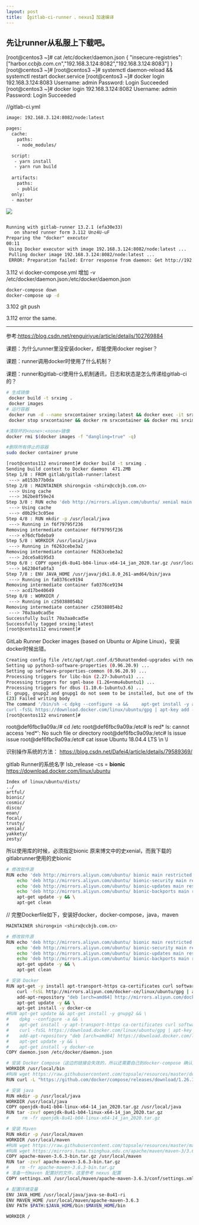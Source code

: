 ```yaml
---
layout: post
title: 【gitlab-ci-runner 、nexus】加速编译
---
```


## 先让runner从私服上下载吧。
[root@centos3 ~]# cat /etc/docker/daemon.json
{
 "insecure-registries": ["harbor.ccbjb.com.cn","192.168.3.124:8082","192.168.3.124:8083"]
}
[root@centos3 ~]#
[root@centos3 ~]# systemctl daemon-reload && systemctl restart docker.service
[root@centos3 ~]# docker login 192.168.3.124:8083
Username: admin
Password:
Login Succeeded
[root@centos3 ~]# docker login 192.168.3.124:8082
Username: admin
Password:
Login Succeeded

//gitlab-ci.yml

```xml
image: 192.168.3.124:8082/node:latest

pages:
  cache:
    paths:
    - node_modules/

  script:
   - yarn install
   - yarn run build 
 
  artifacts:
    paths:
    - public
  only:
  - master
```
![](/docs/images/2020-08-08-09-20-47.png)
```xml

Running with gitlab-runner 13.2.1 (efa30e33)
   on shared runner form 3.112 Unz4U-uF
Preparing the "docker" executor
00:11
 Using Docker executor with image 192.168.3.124:8082/node:latest ...
 Pulling docker image 192.168.3.124:8082/node:latest ...
 ERROR: Preparation failed: Error response from daemon: Get http://192.168.3.124:8082/v2/node/manifests/latest: no basic auth credentials (docker.go:131:0s)
 ```

 3.112 
 vi docker-compose.yml
增加 -v /etc/docker/daemon.json:/etc/docker/daemon.json

```bash
docker-compose down
docker-compose up -d
```

3.102
git push

3.112 error the same.

---
参考:https://blog.csdn.net/renguiriyue/article/details/102769884


课题：为什么runner里没安装docker，却能使用docker regiser？

课题：runner调用docker时使用了什么机制？

课题：runner和gitlab-ci使用什么机制通讯，日志和状态是怎么传递给gitlab-ci的？

```bash
# 生成镜像
 docker build -t srximg . 
 docker images
# 运行容器
 docker run -d --name srxcontainer srximg:latest && docker exec -it srxcontainer /bin/bash
 docker stop srxcontainer && docker rm srxcontainer && docker rmi srximg

#清除坏的<none>:<none>镜像
docker rmi $(docker images -f "dangling=true" -q)

#删除所有停止的容器
sudo docker container prune
```


```bash
[root@centos112 enviroment]# docker build -t srximg .
Sending build context to Docker daemon  471.2MB
Step 1/8 : FROM gitlab/gitlab-runner:latest
 ---> a0153b77b0da
Step 2/8 : MAINTAINER shirongxin <shirx@ccbjb.com.cn>
 ---> Using cache
 ---> 362be8f59e24
Step 3/8 : RUN echo 'deb http://mirrors.aliyun.com/ubuntu/ xenial main restricted universe multiverse' > /etc/apt/sources.list &&     echo 'deb http://mirrors.aliyun.com/ubuntu/ xenial-security main restricted universe multiverse' >> /etc/apt/sources.list &&     echo 'deb http://mirrors.aliyun.com/ubuntu/ xenial-updates main restricted universe multiverse' >> /etc/apt/sources.list &&     echo 'deb http://mirrors.aliyun.com/ubuntu/ xenial-backports main restricted universe multiverse' >> /etc/apt/sources.list &&     apt-get update -y &&     apt-get clean
 ---> Using cache
 ---> d0b29c3c05ee
Step 4/8 : RUN mkdir -p /usr/local/java
 ---> Running in f6f79795f236
Removing intermediate container f6f79795f236
 ---> e76dcfbdeba9
Step 5/8 : WORKDIR /usr/local/java
 ---> Running in f6263cebe3a2
Removing intermediate container f6263cebe3a2
 ---> 2dce5a8195d3
Step 6/8 : COPY openjdk-8u41-b04-linux-x64-14_jan_2020.tar.gz /usr/local/java
 ---> b62304fa0fa3
Step 7/8 : ENV JAVA_HOME /usr/java/jdk1.8.0_261-amd64/bin/java
 ---> Running in fa0376ce9194
Removing intermediate container fa0376ce9194
 ---> acd17be40649
Step 8/8 : WORKDIR /
 ---> Running in c250388054b2
Removing intermediate container c250388054b2
 ---> 70a3aa0cad5e
Successfully built 70a3aa0cad5e
Successfully tagged srximg:latest
[root@centos112 enviroment]#
```


GitLab Runner Docker images (based on Ubuntu or Alpine Linux)，安装docker时候出错。
```bash
Creating config file /etc/apt/apt.conf.d/50unattended-upgrades with new version
Setting up python3-software-properties (0.96.20.9) ...
Setting up software-properties-common (0.96.20.9) ...
Processing triggers for libc-bin (2.27-3ubuntu1) ...
Processing triggers for sgml-base (1.26+nmu4ubuntu1) ...
Processing triggers for dbus (1.10.6-1ubuntu3.6) ...
E: gnupg, gnupg2 and gnupg1 do not seem to be installed, but one of them is required for this operation
(23) Failed writing body
The command '/bin/sh -c dpkg --configure -a &&     apt-get install -y apt-transport-https ca-certificates curl software-properties-common &&
curl -fsSL https://download.docker.com/linux/ubuntu/gpg | apt-key add - &&     add-apt-repository "deb [arch=amd64] https://download.docker.com/linux/ubuntu $(lsb_release -cs) stable" &&     apt-get update -y &&     apt-get install -y docker-ce' returned a non-zero code: 255
[root@centos112 enviroment]#
```


root@def6fbc9a09a:/# cd /etc
root@def6fbc9a09a:/etc# ls red*
ls: cannot access 'red*': No such file or directory
root@def6fbc9a09a:/etc# ls issue
issue
root@def6fbc9a09a:/etc# cat issue
Ubuntu 18.04.4 LTS \n \l

识别操作系统的方法：
https://blog.csdn.net/Dafei4/article/details/79589369/


gitlab Runner的系统名字
lsb_release -cs = **bionic**
https://download.docker.com/linux/ubuntu 
```
Index of linux/ubuntu/dists/
../
artful/
bionic/
cosmic/
disco/
eoan/
focal/
trusty/
xenial/
yakkety/
zesty/
```
所以使用库的时候，必须指定bionic
原来博文中的史xenial，而我下载的gitlabrunner使用的史bionic
```bash
# 修改软件源
RUN echo 'deb http://mirrors.aliyun.com/ubuntu/ bionic main restricted universe multiverse' > /etc/apt/sources.list && \
    echo 'deb http://mirrors.aliyun.com/ubuntu/ bionic-security main restricted universe multiverse' >> /etc/apt/sources.list && \
    echo 'deb http://mirrors.aliyun.com/ubuntu/ bionic-updates main restricted universe multiverse' >> /etc/apt/sources.list && \
    echo 'deb http://mirrors.aliyun.com/ubuntu/ bionic-backports main restricted universe multiverse' >> /etc/apt/sources.list && \
    apt-get update -y && \
    apt-get clean
```

// 完整Dockerfile如下，安装好docker，docker-compose，java，maven
```bash
MAINTAINER shirongxin <shirx@ccbjb.com.cn>

# 修改软件源
RUN echo 'deb http://mirrors.aliyun.com/ubuntu/ bionic main restricted universe multiverse' > /etc/apt/sources.list && \
    echo 'deb http://mirrors.aliyun.com/ubuntu/ bionic-security main restricted universe multiverse' >> /etc/apt/sources.list && \
    echo 'deb http://mirrors.aliyun.com/ubuntu/ bionic-updates main restricted universe multiverse' >> /etc/apt/sources.list && \
    echo 'deb http://mirrors.aliyun.com/ubuntu/ bionic-backports main restricted universe multiverse' >> /etc/apt/sources.list && \
    apt-get update -y && \
    apt-get clean

# 安装 Docker
RUN apt-get -y install apt-transport-https ca-certificates curl software-properties-common && \
    curl -fsSL http://mirrors.aliyun.com/docker-ce/linux/ubuntu/gpg | apt-key add - && \
    add-apt-repository "deb [arch=amd64] http://mirrors.aliyun.com/docker-ce/linux/ubuntu $(lsb_release -cs) stable" && \
    apt-get update -y && \
    apt-get install -y docker-ce
#RUN apt-get update && apt-get install -y gnupg2 && \
#    dpkg --configure -a && \
#    apt-get install -y apt-transport-https ca-certificates curl software-properties-common && \
#    curl -fsSL https://download.docker.com/linux/ubuntu/gpg | apt-key add -no-tty - && \
#    add-apt-repository "deb [arch=amd64] https://download.docker.com/linux/ubuntu $(lsb_release -cs) stable" && \
#    apt-get update -y && \
#    apt-get install -y docker-ce
COPY daemon.json /etc/docker/daemon.json

# 安装 Docker Compose（这边的链接会失效的，所以还需要自己到docker-compose 确认）
WORKDIR /usr/local/bin
#RUN wget https://raw.githubusercontent.com/topsale/resources/master/docker-compose
RUN curl -L "https://github.com/docker/compose/releases/download/1.26.1/docker-compose-$(uname  -s)-$(uname -m)" -o /usr/local/bin/docker-composeRUN chmod +x /usr/local/bin/docker-compose

# 安装 java
RUN mkdir -p /usr/local/java
WORKDIR /usr/local/java
COPY openjdk-8u41-b04-linux-x64-14_jan_2020.tar.gz /usr/local/java
RUN tar -zxvf openjdk-8u41-b04-linux-x64-14_jan_2020.tar.gz
#     rm -fr openjdk-8u41-b04-linux-x64-14_jan_2020.tar.gz

# 安装 Maven
RUN mkdir -p /usr/local/maven
WORKDIR /usr/local/maven
#RUN wget https://raw.githubusercontent.com/topsale/resources/master/maven/apache-maven-3.5.3-bin.tar.gz
#RUN wget https://mirrors.tuna.tsinghua.edu.cn/apache/maven/maven-3/3.6.1/binaries/apache-maven-3.6.1-bin.tar.gz
COPY apache-maven-3.6.3-bin.tar.gz /usr/local/maven
RUN tar -zxvf apache-maven-3.6.3-bin.tar.gz
#    rm -fr apache-maven-3.6.3-bin.tar.gz
# 准备一份maven 配置好的文件，这里参考 nexus 配置
COPY settings.xml /usr/local/maven/apache-maven-3.6.3/conf/settings.xml

# 配置环境变量
ENV JAVA_HOME /usr/local/java/java-se-8u41-ri
ENV MAVEN_HOME /usr/local/maven/apache-maven-3.6.3
ENV PATH $PATH:$JAVA_HOME/bin:$MAVEN_HOME/bin

WORKDIR /
```